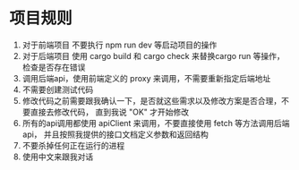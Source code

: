 # 项目规则

1. 对于前端项目 不要执行 npm run dev 等启动项目的操作
2. 对于后端项目 使用 cargo build 和 cargo check 来替换cargo run 等操作，检查是否存在错误
3. 调用后端api，使用前端定义的 proxy 来调用，不需要重新指定后端地址
4. 不需要创建测试代码
5. 修改代码之前需要跟我确认一下，是否就这些需求以及修改方案是否合理，不要直接去修改代码， 直到我说 "OK" 才开始修改
6. 所有的api调用都使用 apiClient 来调用，不要直接使用 fetch 等方法调用后端api， 并且按照我提供的接口文档定义参数和返回结构
7. 不要杀掉任何正在运行的进程
8. 使用中文来跟我对话

